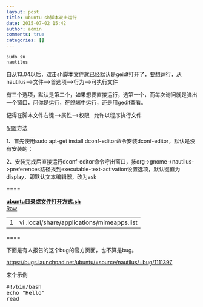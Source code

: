 ```yaml
---
layout: post
title: ubuntu sh脚本双击运行
date: 2015-07-02 15:42
author: admin
comments: true
categories: []
---
```

<pre><code>sudo su
nautilus</code></pre>
自从13.04以后，双击sh脚本文件就已经默认是geidt打开了，要想运行，从nautilus--&gt;文件--&gt;首选项--&gt;行为--&gt;可执行文件

有三个选项，默认是第二个，如果想要直接运行，选第一个，而每次询问就是弹出一个窗口，问你是运行，在终端中运行，还是用gedit查看。

记得在脚本文件右键--&gt;属性--&gt;权限   允许以程序执行文件

配置方法

1、首先使用sudo apt-get install dconf-editor命令安装dconf-editor，默认是没有安装的；

2、安装完成后直接运行dconf-editor命令呼出窗口，按org-&gt;gnome-&gt;nautilus-&gt;preferences路径找到executable-text-activation设置选项，默认键值为display，即默认文本编辑器，改为ask

====
<div class="meta clearfix">
<div class="info file-name"><b class="octicon octicon-gist"></b> <a class="tooltipped tooltipped-s permalink" href="https://gist.github.com/caingougou/657560#file-ubuntu-sh"><strong class="file-name js-selectable-text">ubuntu目录或文件打开方式.sh</strong></a></div>
<div class="actions">
<div class="button-group"><a class="minibutton raw-url js-view-raw" href="https://gist.github.com/caingougou/657560/raw/aee643bf71ff8c8aeb3e7373bc63380fbdfcae5b/ubuntu%E7%9B%AE%E5%BD%95%E6%88%96%E6%96%87%E4%BB%B6%E6%89%93%E5%BC%80%E6%96%B9%E5%BC%8F.sh" data-skip-pjax="">Raw</a></div>
</div>
</div>
<div class="blob-wrapper data type-shell js-blob-data">
<div class="file-data">
<table class="lines highlight" cellspacing="0" cellpadding="0">
<tbody>
<tr>
<td class="line-numbers"><span id="file-ubuntu-sh-L1" class="line-number">1</span></td>
<td class="line-data">
<div id="file-ubuntu-sh-LC1" class="line">vi .<span class="pl-s">local</span>/share/applications/mimeapps.list</div></td>
</tr>
</tbody>
</table>
</div>
</div>
====

下面是有人报告的这个bug的官方页面，也不算是bug。

https://bugs.launchpad.net/ubuntu/+source/nautilus/+bug/1111397

来个示例
<div class="cnblogs_code">
<pre>#!/bin/bash
echo "Hello"
read</pre>
</div>
